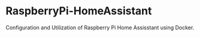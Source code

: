 # RaspberryPi-HomeAssistant
Configuration and Utilization of Raspberry Pi Home Assisstant using Docker.
